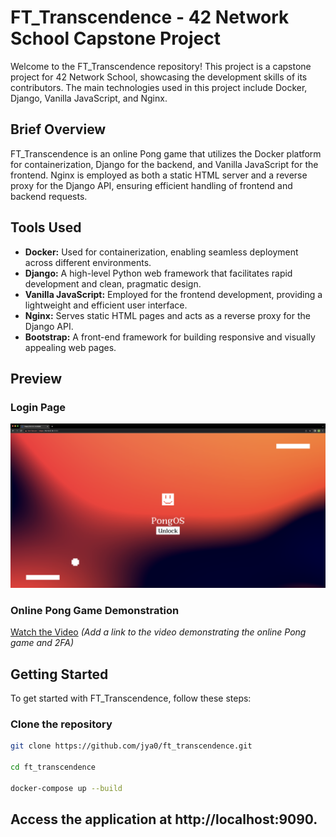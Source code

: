 # FT_Transcendence - 42 Network School Capstone Project

Welcome to the FT_Transcendence repository! This project is a capstone project for 42 Network School, showcasing the development skills of its contributors. The main technologies used in this project include Docker, Django, Vanilla JavaScript, and Nginx.

## Brief Overview

FT_Transcendence is an online Pong game that utilizes the Docker platform for containerization, Django for the backend, and Vanilla JavaScript for the frontend. Nginx is employed as both a static HTML server and a reverse proxy for the Django API, ensuring efficient handling of frontend and backend requests.

## Tools Used

- **Docker:** Used for containerization, enabling seamless deployment across different environments.
- **Django:** A high-level Python web framework that facilitates rapid development and clean, pragmatic design.
- **Vanilla JavaScript:** Employed for the frontend development, providing a lightweight and efficient user interface.
- **Nginx:** Serves static HTML pages and acts as a reverse proxy for the Django API.
- **Bootstrap:** A front-end framework for building responsive and visually appealing web pages.


## Preview

### Login Page
![Login Page](Backend/srcs/mediafiles/mediafiles/login.png)

### Online Pong Game Demonstration
[Watch the Video](path/to/video-link) *(Add a link to the video demonstrating the online Pong game and 2FA)*

## Getting Started

To get started with FT_Transcendence, follow these steps:

### Clone the repository

```bash
git clone https://github.com/jya0/ft_transcendence.git

cd ft_transcendence

docker-compose up --build
```

## Access the application at http://localhost:9090.

